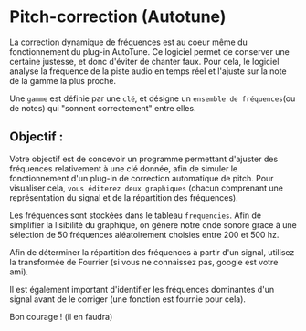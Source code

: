 # Pitch-correction (Autotune)

La correction dynamique de fréquences est au coeur même du fonctionnement du plug-in AutoTune. Ce logiciel permet de conserver une certaine justesse, et donc d'éviter de chanter faux. Pour cela, le logiciel analyse la fréquence de la piste audio en temps réel et l'ajuste sur la note de la gamme la plus proche.

Une `gamme` est définie par une `clé`, et désigne un `ensemble de fréquences`(ou de notes) qui "sonnent correctement" entre elles.

## Objectif :

Votre objectif est de concevoir un programme permettant d'ajuster des fréquences relativement à une clé donnée, afin de simuler le fonctionnement d'un plug-in de correction automatique de pitch. Pour visualiser cela, `vous éditerez deux graphiques` (chacun comprenant une représentation du signal et de la répartition des fréquences).

Les fréquences sont stockées dans le tableau `frequencies`. Afin de simplifier la lisibilité du graphique, on génere notre onde sonore grace à une sélection de 50 fréquences aléatoirement choisies entre 200 et 500 hz.

Afin de déterminer la répartition des fréquences à partir d'un signal, utilisez la transformée de Fourrier (si vous ne connaissez pas, google est votre ami).

Il est également important d'identifier les fréquences dominantes d'un signal avant de le corriger (une fonction est fournie pour cela).

Bon courage ! (il en faudra)
